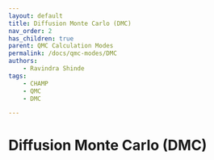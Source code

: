 ```yaml
---
layout: default
title: Diffusion Monte Carlo (DMC)
nav_order: 2
has_children: true
parent: QMC Calculation Modes
permalink: /docs/qmc-modes/DMC
authors:
    - Ravindra Shinde
tags:
    - CHAMP
    - QMC
    - DMC

---
```


# Diffusion Monte Carlo (DMC)

